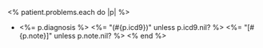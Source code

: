 

<% patient.problems.each do |p| %>
- <%= p.diagnosis %> <%= "(#{p.icd9})" unless p.icd9.nil? %> <%= "[#{p.note}]" unless p.note.nil? %>
<% end %>
